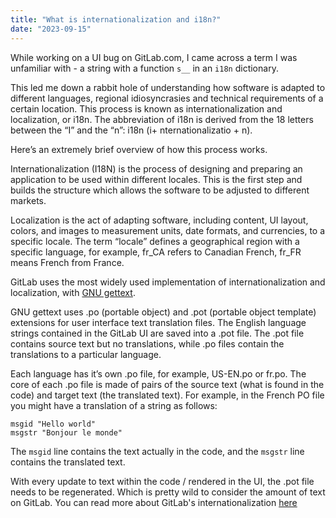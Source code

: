```yaml
---
title: "What is internationalization and i18n?"
date: "2023-09-15"
---
```


While working on a UI bug on GitLab.com, I came across a term I was unfamiliar with - a string with a function `s__` in an `i18n` dictionary.

This led me down a rabbit hole of understanding how software is adapted to different languages, regional idiosyncrasies and technical requirements of a certain location. This process is known as internationalization and localization, or i18n. The abbreviation of i18n is derived from the 18 letters between the “I” and the “n”: i18n (i+ nternationalizatio + n).

Here’s an extremely brief overview of how this process works.

Internationalization (I18N) is the process of designing and preparing an application to be used within different locales. This is the first step and builds the structure which allows the software to be adjusted to different markets.

Localization is the act of adapting software, including content, UI layout, colors, and images to measurement units, date formats, and currencies, to a specific locale. The term “locale” defines a geographical region with a specific language, for example, fr_CA refers to Canadian French, fr_FR means French from France.

GitLab uses the most widely used implementation of internationalization and localization, with [GNU gettext](https://www.gnu.org/software/gettext/manual/gettext.html#Files).

GNU gettext uses .po (portable object) and .pot (portable object template) extensions for user interface text translation files. The English language strings contained in the GitLab UI are saved into a .pot file. The .pot file contains source text but no translations, while .po files contain the translations to a particular language.

Each language has it’s own .po file, for example, US-EN.po or fr.po. The core of each .po file is made of pairs of the source text (what is found in the code) and target text (the translated text). For example, in the French PO file you might have a translation of a string as follows:

```pot
msgid "Hello world"
msgstr "Bonjour le monde"
```

The `msgid` line contains the text actually in the code, and the `msgstr` line contains the translated text.

With every update to text within the code / rendered in the UI, the .pot file needs to be regenerated. Which is pretty wild to consider the amount of text on GitLab. You can read more about GitLab's internationalization [here](https://docs.gitlab.com/ee/development/i18n/externalization.html#javascript-files)
